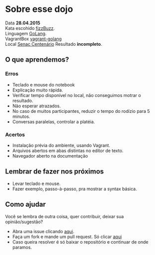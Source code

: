 # Sobre esse dojo

Data **28.04.2015**<br/>
Kata escohido [fizzBuzz](http://codingdojo.org/cgi-bin/index.pl?KataFizzBuzz).<br/>
Linguagem [GoLang](golang.org).<br/>
VagrantBox [vagrant-golang](https://github.com/dcoxall/vagrant-golang)<br/>
Local [Senac Centenário](http://www.al.senac.br/)
Resultado **incompleto**.<br/>

## O que aprendemos?
### Erros

* Teclado e mouse do notebook
* Explicação muito rápida.
* Verificar tempo disponível no local, não conseguimos motrar o resultado.
* Não esperar atrazados.
* No caso de muitos participantes, reduzir o tempo do rodízio para 5 minutos.
* Conversas paralelas, controlar a platéia.

### Acertos

* Instalação prévia do ambiente, usando Vagrant.
* Arquivos abertos em abas distintas no editor de texto.
* Navegador aberto na documentação


## Lembrar de fazer nos próximos

* Levar teclado e mouse.
* Fazer exemplo, passo-à-passo, pra mostrar a syntax básica.

## Como ajudar

Você se lembra de outra coisa, quer contribuir, deixar sua opinião/sugestão?

* Abra uma issue clicando [aqui](https://github.com/maceiocodingdojo/1_goLang/issues/new).
* Faça um fork e mande um pull request. Só clicar [aqui](https://github.com/maceiocodingdojo/1_goLang#fork-destination-box)
* Caso queira resolver é só baixar o repositório e continuar de onde paramos.
